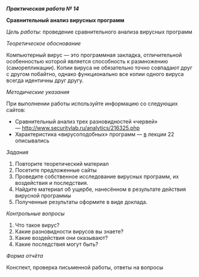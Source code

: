 ﻿***Практическая работа № 14***

**Сравнительный анализ вирусных программ**

*Цель работы:* проведение сравнительного анализа вирусных программ

*Теоретическое обоснование*

Компьютерный вирус — это программная закладка, отличительной особенностью которой является способность к размножению (саморепликации). Копии вируса не обязательно точно совпадают друг с другом побайтно, однако функционально все копии одного вируса всегда идентичны друг другу.

*Методические указания*

При выполнении работы используйте информацию со следующих сайтов:

- Сравнительный анализ трех разновидностей «червей» — <http://www.securitylab.ru/analytics/216325.php>
- Характеристика «вирусоподобных» программ — [в](http://life-prog.ru/1_44054_harakteristika-virusopodobnih-programm.html) лекции 22 описывались 

*Задания*

1. Повторите теоретический материал
1. Посетите предложенные сайты
1. Проведите собственное исследование вирусных программ, их воздействия и последствия.
1. Найдите материал об ущербе, нанесённом в результате действия вирусной программы
1. Полученные результаты оформите в виде доклада.

*Контрольные вопросы*

1. Что такое вирус?
1. Какие разновидности вирусов вы знаете?
1. Какие воздействия они оказывают?
1. Какие последствия могут быть?

*Форма отчёта*

Конспект, проверка письменной работы, ответы на вопросы

